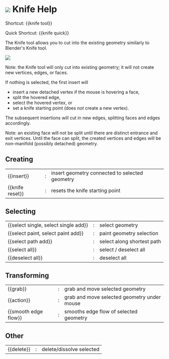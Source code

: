 # ![](knife-icon.png) Knife Help

Shortcut: {{knife tool}}

Quick Shortcut: {{knife quick}}

The Knife tool allows you to cut into the existing geometry similarly to Blender's Knife tool.

![](help_knife.png)

Note: the Knife tool will only cut into existing geometry; it will not create new vertices, edges, or faces.

If nothing is selected, the first insert will

- insert a new detached vertex if the mouse is hovering a face,
- split the hovered edge,
- select the hovered vertex, or
- set a knife starting point (does _not_ create a new vertex).

The subsequent insertions will cut in new edges, splitting faces and edges accordingly.

Note: an existing face will not be split until there are distinct entrance and exit vertices.
Until the face can split, the created vertices and edges will be non-manifold (possibly detached) geometry.


<!-- ![](help_polypen.png) -->

## Creating

|  |  |  |
| --- | --- | --- |
| {{insert}} | : | insert geometry connected to selected geometry |
| {{knife reset}} | : | resets the knife starting point |

## Selecting

|  |  |  |
| --- | --- | --- |
| {{select single, select single add}} | : | select geometry |
| {{select paint, select paint add}}   | : | paint geometry selection |
| {{select path add}}                  | : | select along shortest path |
| {{select all}}                       | : | select / deselect all |
| {{deselect all}}                     | : | deselect all |


## Transforming

|  |  |  |
| --- | --- | --- |
| {{grab}}             | : | grab and move selected geometry |
| {{action}}           | : | grab and move selected geometry under mouse |
| {{smooth edge flow}} | : | smooths edge flow of selected geometry |

## Other

|  |  |  |
| --- | --- | --- |
| {{delete}} | : | delete/dissolve selected |



